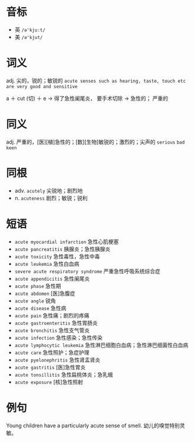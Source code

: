 # 音标

- 英 `/ə'kjuːt/`
- 美 `/ə'kjut/`

# 词义

adj. 尖的，锐的；敏锐的
`acute senses such as hearing, taste, touch etc are very good and sensitive`



a ＋ cut (切) ＋ e → 得了急性阑尾炎， 要手术切除 → 急性的； 严重的

# 同义

adj. 严重的，[医][植]急性的；[数][生物]敏锐的；激烈的；尖声的
`serious` `bad` `keen`

# 同根

- adv. `acutely` 尖锐地；剧烈地
- n. `acuteness` 剧烈；敏锐；锐利

# 短语

- `acute myocardial infarction` 急性心肌梗塞
- `acute pancreatitis` 胰腺炎；急性胰腺炎
- `acute toxicity` 急性毒性，急性中毒
- `acute leukemia` 急性白血病
- `severe acute respiratory syndrome` 严重急性呼吸系统综合症
- `acute appendicitis` 急性阑尾炎
- `acute phase` 急性期
- `acute abdomen` [医]急腹症
- `acute angle` 锐角
- `acute disease` 急性病
- `acute pain` 急性痛；剧烈的疼痛
- `acute gastroenteritis` 急性胃肠炎
- `acute bronchitis` 急性支气管炎
- `acute infection` 急性感染；急性传染
- `acute lymphocytic leukemia` 急性淋巴细胞白血病；急性淋巴细菌性白血病
- `acute care` 急性照护；急症护理
- `acute pyelonephritis` 急性肾盂肾炎
- `acute gastritis` [医]急性胃炎
- `acute tonsillitis` 急性扁桃体炎；急乳蛾
- `acute exposure` [核]急性照射

# 例句

Young children have a particularly acute sense of smell.
幼儿的嗅觉特别灵敏。


